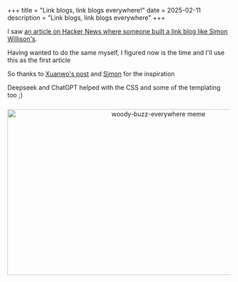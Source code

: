 +++
title = "Link blogs, link blogs everywhere!"
date = 2025-02-11
description = "Link blogs, link blogs everywhere"
+++

I saw [an article on Hacker News where someone built a link blog like Simon Willison's](https://news.ycombinator.com/item?id=42933383).

Having wanted to do the same myself, I figured now is the time and I'll use this as the first article

So thanks to [Xuanwo's post](https://xuanwo.io/links/2025/01/link-blog/) and [Simon](https://simonwillison.net/2025/Feb/4/build-a-link-blog/) for the inspiration

Deepseek and ChatGPT helped with the CSS and some of the templating too ;)

<div style="text-align:center;padding-top:10px;"><img src="/images/woody-buzz-everywhere.jpg" alt="woody-buzz-everywhere meme" height="375" width="666"></div>
